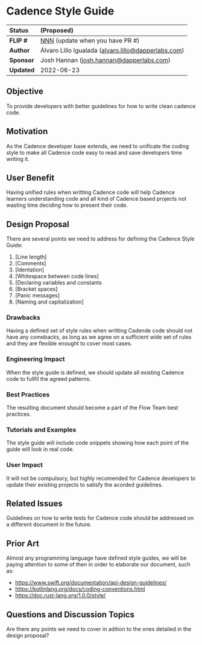 # Cadence Style Guide

| Status        | (Proposed)       |
:-------------- |:---------------------------------------------------- |
| **FLIP #**    | [NNN](https://github.com/onflow/flow/pull/NNN) (update when you have PR #)|
| **Author** | Álvaro Lillo Igualada (alvaro.lillo@dapperlabs.com) |
| **Sponsor**   | Josh Hannan (josh.hannan@dapperlabs.com)             |
| **Updated**   | 2022-06-23                                           | 

## Objective

To provide developers with better guidelines for how to write clean cadence code.

## Motivation

As the Cadence developer base extends, we need to unificate the coding style to make all Cadence code easy to read and save developers time writing it.


## User Benefit

Having unified rules when writting Cadence code will help Cadence learners understanding code and all kind of Cadence based projects not wasting time deciding how to present their code.

## Design Proposal

There are several points we need to address for defining the Cadence Style Guide:

1. [Line length]
1. [Comments]
1. [Identation]
1. [Whitespace between code lines]
1. [Declaring variables and constants
1. [Bracket spaces]
1. [Panic messages]
1. [Naming and capitalization]


### Drawbacks

Having a defined set of style rules when writting Cadende code should not have any comebacks, as long as we agree on a sufficient wide set of rules and they are flexible enought to cover most cases.


### Engineering Impact

When the style guide is defined, we should update all existing Cadence code to fullfil the agreed patterns.

### Best Practices

The resulting document should become a part of the Flow Team best practices.

### Tutorials and Examples

The style guide will include code snippets showing how each point of the guide will look in real code.

### User Impact

It will not be compulsory, but highly recomended for Cadence developers to update their existing projects to satisfy the acorded guidelines. 

## Related Issues

Guidelines on how to write tests for Cadence code should be addressed on a different document in the future.

## Prior Art

Almost any programming language have defined style guides, we will be paying attention to some of then in order to elaborate our document, such as: 
* https://www.swift.org/documentation/api-design-guidelines/
* https://kotlinlang.org/docs/coding-conventions.html
* https://doc.rust-lang.org/1.0.0/style/

## Questions and Discussion Topics

Are there any points we need to cover in adition to the ones detailed in the design proposal?
